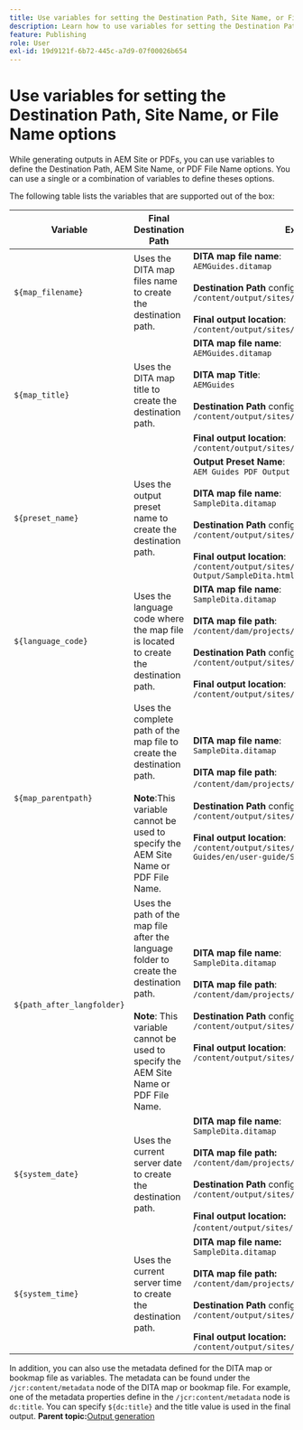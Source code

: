 ```yaml
---
title: Use variables for setting the Destination Path, Site Name, or File Name options
description: Learn how to use variables for setting the Destination Path, Site Name, or File Name options. Know out-of-the-box variables supported in AEM Guides.
feature: Publishing
role: User
exl-id: 19d9121f-6b72-445c-a7d9-07f00026b654
---
```

# Use variables for setting the Destination Path, Site Name, or File Name options


While generating outputs in AEM Site or PDFs, you can use variables to define the Destination Path, AEM Site Name, or PDF File Name options. You can use a single or a combination of variables to define theses options.

The following table lists the variables that are supported out of the box:

| Variable | Final Destination Path | Example |
| --- | --- | --- |
| `${map_filename}` | Uses the DITA map files name to create the destination path. | **DITA map file name**:<br>`AEMGuides.ditamap`<br><br>**Destination Path** configured as:<br>`/content/output/sites/${map_filename}`<br><br>**Final output location**:<br>`/content/output/sites/aemGuides/AEMGuides.html` |
| `${map_title}` | Uses the DITA map title to create the destination path. | **DITA map file name**:<br>`AEMGuides.ditamap`<br><br>**DITA map Title**:<br>`AEMGuides`<br><br>**Destination Path** configured as:<br>`/content/output/sites/${map_title}`<br><br>**Final output location**:<br>`/content/output/sites/AEMGuides/AEMGuides.html` |
| `${preset_name}` | Uses the output preset name to create the destination path. | **Output Preset Name**:<br>`AEM Guides PDF Output`<br><br>**DITA map file name**:<br>`SampleDita.ditamap`<br><br>**Destination Path** configured as:<br>`/content/output/sites/${preset_name}`<br><br>**Final output location**:<br>`/content/output/sites/AEM Guides PDF Output/SampleDita.html` |
| `${language_code}` | Uses the language code where the map file is located to create the destination path. | **DITA map file name**:<br>`SampleDita.ditamap`<br><br>**DITA map file path**:<br>`/content/dam/projects/AEM-Guides/en/user-guide/`<br><br>**Destination Path** configured as:<br>`/content/output/sites/${language_code}`<br><br>**Final output location**:<br>`/content/output/sites/en/SampleDita.html` |
| `${map_parentpath}` | Uses the complete path of the map file to create the destination path.<br><br>**Note**:This variable cannot be used to specify the AEM Site Name or PDF File Name. | **DITA map file name**:<br>`SampleDita.ditamap`<br><br>**DITA map file path**:<br>`/content/dam/projects/AEM-Guides/en/user-guide`/<br><br>**Destination Path** configured as:<br>`/content/output/sites/${map_parentpath}`<br><br>**Final output location**:<br>`/content/output/sites/content/dam/projects/AEM-Guides/en/user-guide/SampleDita.html` |
| `${path_after_langfolder}` | Uses the path of the map file after the language folder to create the destination path.<br><br>**Note**: This variable cannot be used to specify the AEM Site Name or PDF File Name. | **DITA map file name**:<br>`SampleDita.ditamap`<br><br>**DITA map file path**:<br>`/content/dam/projects/AEM-Guides/en/user-guide/`<br><br>**Destination Path** configured as:<br>`/content/output/sites/${path\_after\_langfolder}`<br><br>**Final output location**:<br>`/content/output/sites/user-guide/SampleDita.html` |
|`${system_date}` |Uses the current server date to create the destination path.| **DITA map file name**: <br> `SampleDita.ditamap` <br><br> **DITA map file path:** <br> `/content/dam/projects/AEM-Guides/en/user-guide/` <br><br> **Destination Path** configured as: <br> `/content/output/sites/${system_date}` <br> <br> **Final output location:** <br> /`content/output/sites/08252023/SampleDita.html`|
|`${system_time}` |Uses the current server time to create the destination path.|**DITA map file name:** <br>`SampleDita.ditamap` <br> <br> **DITA map file path:** <br>`/content/dam/projects/AEM-Guides/en/user-guide/` <br><Br>**Destination Path** configured as: <br> `/content/output/sites/${system_time}`<br><br>**Final output location:**<br>`/content/output/sites/055612/SampleDita.html`|
 
In addition, you can also use the metadata defined for the DITA map or bookmap file as variables. The metadata can be found under the `/jcr:content/metadata` node of the DITA map or bookmap file. For example, one of the metadata properties define in the `/jcr:content/metadata` node is `dc:title`. You can specify `${dc:title}` and the title value is used in the final output.
**Parent topic:**[Output generation](generate-output.md)
